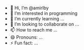 - 👋 Hi, I’m @amirlby
- 👀 I’m interested in programming
- 🌱 I’m currently learning ...
- 💞️ I’m looking to collaborate on ...
- 📫 How to reach me ...
- 😄 Pronouns: ...
- ⚡ Fun fact: ...

<!---
amirlby/amirlby is a ✨ special ✨ repository because its `README.md` (this file) appears on your GitHub profile.
You can click the Preview link to take a look at your changes.
--->
